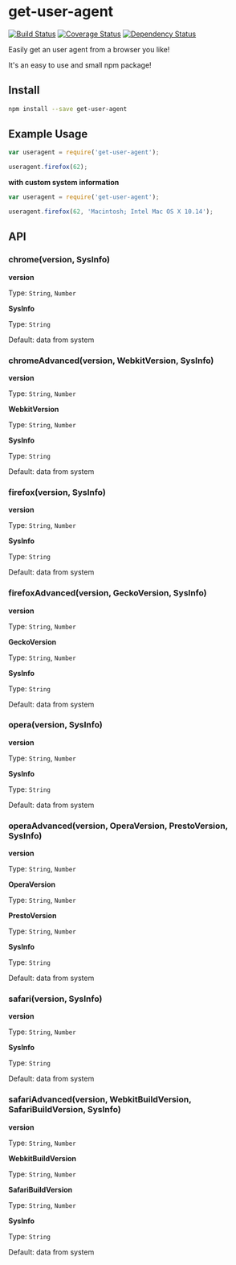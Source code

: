 # get-user-agent

[![Build Status](https://travis-ci.org/fscherwi/get-user-agent.svg?branch=master)](https://travis-ci.org/fscherwi/get-user-agent) [![Coverage Status](https://coveralls.io/repos/fscherwi/get-user-agent/badge.svg?branch=master&service=github)](https://coveralls.io/github/fscherwi/get-user-agent?branch=master) [![Dependency Status](https://david-dm.org/fscherwi/get-user-agent.svg)](https://david-dm.org/fscherwi/get-user-agent)

Easily get an user agent from a browser you like!

It's an easy to use and small npm package!

## Install

```bash
npm install --save get-user-agent
```

## Example Usage

```javascript
var useragent = require('get-user-agent');

useragent.firefox(62);
```

**with custom system information**

```javascript
var useragent = require('get-user-agent');

useragent.firefox(62, 'Macintosh; Intel Mac OS X 10.14');
```

## API

### chrome(version, SysInfo)

**version**

Type: `String`, `Number`

**SysInfo**

Type: `String`

Default: data from system

### chromeAdvanced(version, WebkitVersion, SysInfo)

**version**

Type: `String`, `Number`

**WebkitVersion**

Type: `String`, `Number`

**SysInfo**

Type: `String`

Default: data from system

### firefox(version, SysInfo)

**version**

Type: `String`, `Number`

**SysInfo**

Type: `String`

Default: data from system

### firefoxAdvanced(version, GeckoVersion, SysInfo)

**version**

Type: `String`, `Number`

**GeckoVersion**

Type: `String`, `Number`

**SysInfo**

Type: `String`

Default: data from system

### opera(version, SysInfo)

**version**

Type: `String`, `Number`

**SysInfo**

Type: `String`

Default: data from system

### operaAdvanced(version, OperaVersion, PrestoVersion, SysInfo)

**version**

Type: `String`, `Number`

**OperaVersion**

Type: `String`, `Number`

**PrestoVersion**

Type: `String`, `Number`

**SysInfo**

Type: `String`

Default: data from system

### safari(version, SysInfo)

**version**

Type: `String`, `Number`

**SysInfo**

Type: `String`

Default: data from system

### safariAdvanced(version, WebkitBuildVersion, SafariBuildVersion, SysInfo)

**version**

Type: `String`, `Number`

**WebkitBuildVersion**

Type: `String`, `Number`

**SafariBuildVersion**

Type: `String`, `Number`

**SysInfo**

Type: `String`

Default: data from system
